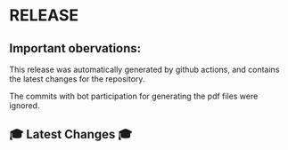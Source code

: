 # RELEASE

## Important obervations:
This release was automatically generated by github actions,
and contains the latest changes for the repository.

The commits with bot participation for generating the pdf files were
ignored.


## 🎓 Latest Changes 🎓
